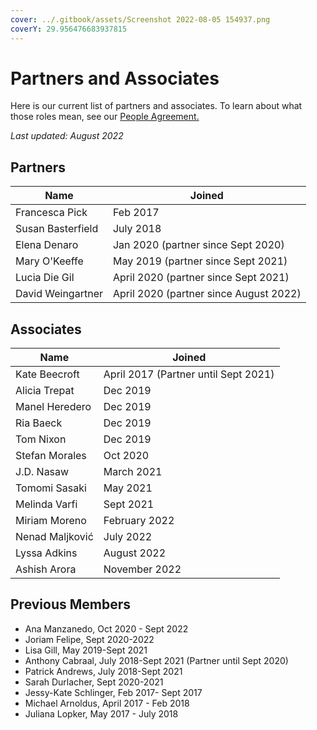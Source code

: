 ```yaml
---
cover: ../.gitbook/assets/Screenshot 2022-08-05 154937.png
coverY: 29.956476683937815
---
```


# Partners and Associates

Here is our current list of partners and associates. To learn about what those roles mean, see our [People Agreement. ](../agreements/people-agreement.md)

_Last updated:  August 2022_

## Partners

| Name              | Joined                                 |
| ----------------- | -------------------------------------- |
| Francesca Pick    | Feb 2017                               |
| Susan Basterfield | July 2018                              |
| Elena Denaro      | Jan 2020 (partner since Sept 2020)     |
| Mary O'Keeffe     | May 2019 (partner since Sept 2021)     |
| Lucia Die Gil     | April 2020 (partner since Sept 2021)   |
| David Weingartner | April 2020 (partner since August 2022) |

## Associates

| Name            | Joined                               |
| --------------- | ------------------------------------ |
| Kate Beecroft   | April 2017 (Partner until Sept 2021) |
| Alicia Trepat   | Dec 2019                             |
| Manel Heredero  | Dec 2019                             |
| Ria Baeck       | Dec 2019                             |
| Tom Nixon       | Dec 2019                             |
| Stefan Morales  | Oct 2020                             |
| J.D. Nasaw      | March 2021                           |
| Tomomi Sasaki   | May 2021                             |
| Melinda Varfi   | Sept 2021                            |
| Miriam Moreno   | February 2022                        |
| Nenad Maljković | July 2022                            |
| Lyssa Adkins    | August 2022                          |
| Ashish Arora    | November 2022                        |

## Previous Members

* Ana Manzanedo, Oct 2020 - Sept 2022
* Joriam Felipe, Sept 2020-2022
* Lisa Gill, May 2019-Sept 2021
* Anthony Cabraal, July 2018-Sept 2021 (Partner until Sept 2020)
* Patrick Andrews, July 2018-Sept 2021
* Sarah Durlacher, Sept 2020-2021
* Jessy-Kate Schlinger, Feb 2017- Sept 2017
* Michael Arnoldus, April 2017 - Feb 2018
* Juliana Lopker, May 2017 - July 2018
